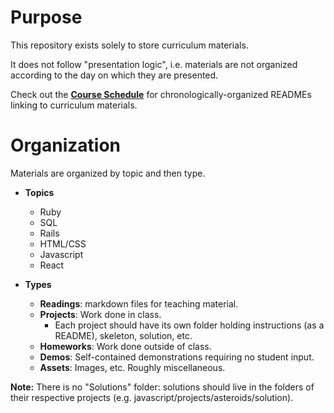 [schedule]: course

# Purpose 

This repository exists solely to store curriculum materials. 

It does not follow "presentation logic", i.e. materials are not organized according to the day on which they are presented. 

Check out the [**Course Schedule**][schedule] for chronologically-organized READMEs linking to curriculum materials.

# Organization 

Materials are organized by topic and then type. 

* **Topics** 
	* Ruby
	* SQL
	* Rails
	* HTML/CSS
	* Javascript
	* React

* **Types**   
	* **Readings**: markdown files for teaching material.   
	* **Projects**: Work done in class.
		* Each project should have its own folder holding instructions (as a README), skeleton, solution, etc.
	* **Homeworks**: Work done outside of class. 
	* **Demos**: Self-contained demonstrations requiring no student input.
	* **Assets**: Images, etc. Roughly miscellaneous.

**Note:** There is no "Solutions" folder: solutions should live in the folders of their respective projects (e.g. javascript/projects/asteroids/solution).

